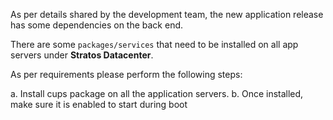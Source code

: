 As per details shared by the development team, the new application release has some dependencies on the back end.

There are some `packages/services` that need to be installed on all app servers under **Stratos Datacenter**.

As per requirements please perform the following steps:

a. Install cups package on all the application servers.
b. Once installed, make sure it is enabled to start during boot